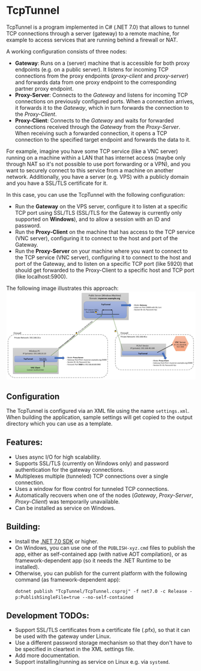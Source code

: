 # TcpTunnel

TcpTunnel is a program implemented in C# (.NET 7.0) that allows to tunnel TCP connections through a server (gateway)
to a remote machine, for example to access services that are running behind a firewall or NAT.

A working configuration consists of three nodes:
- **Gateway**: Runs on a (server) machine that is accessible for both proxy endpoints (e.g. on a public server).
  It listens for incoming TCP connections from the proxy endpoints (*proxy-client* and *proxy-server*) and forwards
  data from one proxy endpoint to the corresponding partner proxy endpoint.
- **Proxy-Server**: Connects to the *Gateway* and listens for incoming TCP connections on previously configured
  ports. When a connection arrives, it forwards it to the *Gateway*, which in turn forwards the connection to
  the *Proxy-Client*.
- **Proxy-Client**: Connects to the *Gateway* and waits for forwarded connections received through the
  *Gateway* from the *Proxy-Server*. When receiving such a forwarded connection, it opens a TCP connection
  to the specified target endpoint and forwards the data to it.

For example, imagine you have some TCP service (like a VNC server) running on a machine within a LAN that
has internet access (maybe only through NAT so it's not possible to use port forwarding or a VPN), and you
want to securely connect to this service from a machine on another network.
Additionally, you have a server (e.g. VPS) with a publicly domain and you have a SSL/TLS certificate for it.

In this case, you can use the TcpTunnel with the following configuration:
- Run the **Gateway** on the VPS server, configure it to listen at a specific TCP port using SSL/TLS (SSL/TLS
  for the Gateway is currently only supported on **Windows**), and to allow a session with an ID and password.
- Run the **Proxy-Client** on the machine that has access to the TCP service (VNC server), configuring it to
  connect to the host and port of the Gateway.
- Run the **Proxy-Server** on your machine where you want to connect to the TCP service (VNC server), configuring
  it to connect to the host and port of the Gateway, and to listen on a specific TCP port (like 5920) that
  should get forwarded to the Proxy-Client to a specific host and TCP port (like localhost:5900).

The following image illustrates this approach:
![](tcptunnel-illustration.png)

## Configuration
The TcpTunnel is configured via an XML file using the name `settings.xml`. When building the application,
sample settings will get copied to the output directory which you can use as a template.

## Features:
- Uses async I/O for high scalability.
- Supports SSL/TLS (currently on Windows only) and password authentication for the gateway connections.
- Multiplexes multiple (tunneled) TCP connections over a single connection.
- Uses a window for flow control for tunneled TCP connections.
- Automatically recovers when one of the nodes (*Gateway*, *Proxy-Server*, *Proxy-Client*) was temporarily unavailable.
- Can be installed as service on Windows.

## Building:
- Install the [.NET 7.0 SDK](https://dotnet.microsoft.com/download) or higher.
- On Windows, you can use one of the `PUBLISH-xyz.cmd` files to publish the app, either as self-contained app
  (with native AOT compilation), or as framework-dependent app (so it needs the .NET Runtime to be installed).
- Otherwise, you can publish for the current platform with the following command (as framework-dependent app): 
  ```
  dotnet publish "TcpTunnel/TcpTunnel.csproj" -f net7.0 -c Release -p:PublishSingleFile=true --no-self-contained
  ```

## Development TODOs:
- Support SSL/TLS certificates from a certificate file (.pfx), so that it can be used with the gateway under Linux.
- Use a different password storage mechanism so that they don't have to be specified in cleartext in the
  XML settings file.
- Add more documentation.
- Support installing/running as service on Linux e.g. via `systemd`.
